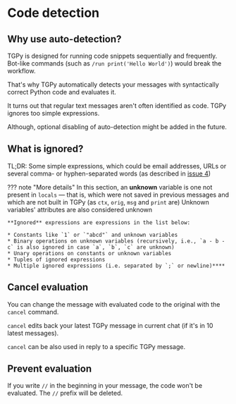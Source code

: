 # Code detection

## Why use auto-detection?

TGPy is designed for running code snippets sequentially and frequently. Bot-like commands 
(such as `/run print('Hello World')`) would break the workflow. 

That's why TGPy automatically detects your messages with syntactically correct Python code and evaluates it.

It turns out that regular text messages aren't often identified as code. TGPy ignores too simple expressions.

Although, optional disabling of auto-detection might be added in the future.

## What is ignored?

TL;DR: Some simple expressions, which could be email addresses, URLs or several comma- or hyphen-separated words
(as described in [issue 4](https://github.com/tm-a-t/TGPy/issues/4))

??? note "More details"
    In this section, an **unknown** variable is one not present in `locals` — that is, which were not saved in previous messages and which are not built in TGPy (as `ctx`, `orig`, `msg` and `print` are)
    Unknown variables' attributes are also considered unknown
    
    **Ignored** expressions are expressions in the list below:

    * Constants like `1` or `"abcd"` and unknown variables 
    * Binary operations on unknown variables (recursively, i.e., `a - b -c` is also ignored in case `a`, `b`, `c` are unknown)
    * Unary operations on constants or unknown variables
    * Tuples of ignored expressions
    * Multiple ignored expressions (i.e. separated by `;` or newline)****


## Cancel evaluation

You can change the message with evaluated code to the original with the `cancel` command.

`cancel` edits back your latest TGPy message in current chat (if it's in 10 latest messages).

`cancel` can be also used in reply to a specific TGPy message.

## Prevent evaluation

If you write `//` in the beginning in your message, the code won't be evaluated. The `//` prefix will be deleted.
